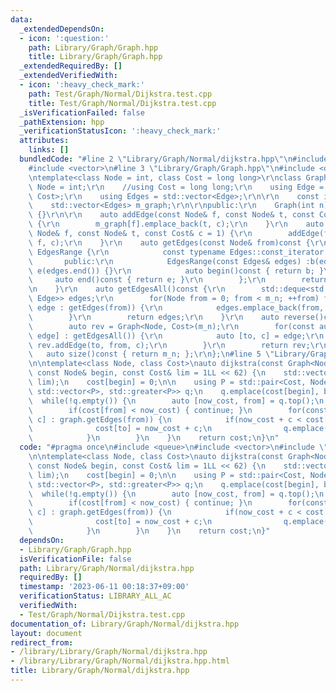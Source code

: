 ```yaml
---
data:
  _extendedDependsOn:
  - icon: ':question:'
    path: Library/Graph/Graph.hpp
    title: Library/Graph/Graph.hpp
  _extendedRequiredBy: []
  _extendedVerifiedWith:
  - icon: ':heavy_check_mark:'
    path: Test/Graph/Normal/Dijkstra.test.cpp
    title: Test/Graph/Normal/Dijkstra.test.cpp
  _isVerificationFailed: false
  _pathExtension: hpp
  _verificationStatusIcon: ':heavy_check_mark:'
  attributes:
    links: []
  bundledCode: "#line 2 \"Library/Graph/Normal/dijkstra.hpp\"\n#include <queue>\n\
    #include <vector>\n#line 3 \"Library/Graph/Graph.hpp\"\n#include <deque>\r\n\r\
    \ntemplate<class Node = int, class Cost = long long>\r\nclass Graph {\r\n    //using\
    \ Node = int;\r\n    //using Cost = long long;\r\n    using Edge = std::pair<Node,\
    \ Cost>;\r\n    using Edges = std::vector<Edge>;\r\n\r\n    const int m_n;\r\n\
    \    std::vector<Edges> m_graph;\r\n\r\npublic:\r\n    Graph(int n) :m_n(n), m_graph(n)\
    \ {}\r\n\r\n    auto addEdge(const Node& f, const Node& t, const Cost& c = 1)\
    \ {\r\n        m_graph[f].emplace_back(t, c);\r\n    }\r\n    auto addEdgeUndirected(const\
    \ Node& f, const Node& t, const Cost& c = 1) {\r\n        addEdge(f, t, c); addEdge(t,\
    \ f, c);\r\n    }\r\n    auto getEdges(const Node& from)const {\r\n        class\
    \ EdgesRange {\r\n            const typename Edges::const_iterator b, e;\r\n \
    \       public:\r\n            EdgesRange(const Edges& edges) :b(edges.begin()),\
    \ e(edges.end()) {}\r\n            auto begin()const { return b; }\r\n       \
    \     auto end()const { return e; }\r\n        };\r\n        return EdgesRange(m_graph[from]);\r\
    \n    }\r\n    auto getEdgesAll()const {\r\n        std::deque<std::pair<Node,\
    \ Edge>> edges;\r\n        for(Node from = 0; from < m_n; ++from) for(const auto&\
    \ edge : getEdges(from)) {\r\n            edges.emplace_back(from, edge);\r\n\
    \        }\r\n        return edges;\r\n    }\r\n    auto reverse()const {\r\n\
    \        auto rev = Graph<Node, Cost>(m_n);\r\n        for(const auto& [from,\
    \ edge] : getEdgesAll()) {\r\n            auto [to, c] = edge;\r\n           \
    \ rev.addEdge(to, from, c);\r\n        }\r\n        return rev;\r\n    }\r\n \
    \   auto size()const { return m_n; };\r\n};\n#line 5 \"Library/Graph/Normal/dijkstra.hpp\"\
    \n\ntemplate<class Node, class Cost>\nauto dijkstra(const Graph<Node, Cost>& graph,\
    \ const Node& begin, const Cost& lim = 1LL << 62) {\n    std::vector<Cost> cost(graph.size(),\
    \ lim);\n    cost[begin] = 0;\n\n    using P = std::pair<Cost, Node>;\n    std::priority_queue<P,\
    \ std::vector<P>, std::greater<P>> q;\n    q.emplace(cost[begin], begin);\n  \
    \  while(!q.empty()) {\n        auto [now_cost, from] = q.top();\n        q.pop();\n\
    \        if(cost[from] < now_cost) { continue; }\n        for(const auto& [to,\
    \ c] : graph.getEdges(from)) {\n            if(now_cost + c < cost[to]) {\n  \
    \              cost[to] = now_cost + c;\n                q.emplace(cost[to], to);\n\
    \            }\n        }\n    }\n    return cost;\n}\n"
  code: "#pragma once\n#include <queue>\n#include <vector>\n#include \"../Graph.hpp\"\
    \n\ntemplate<class Node, class Cost>\nauto dijkstra(const Graph<Node, Cost>& graph,\
    \ const Node& begin, const Cost& lim = 1LL << 62) {\n    std::vector<Cost> cost(graph.size(),\
    \ lim);\n    cost[begin] = 0;\n\n    using P = std::pair<Cost, Node>;\n    std::priority_queue<P,\
    \ std::vector<P>, std::greater<P>> q;\n    q.emplace(cost[begin], begin);\n  \
    \  while(!q.empty()) {\n        auto [now_cost, from] = q.top();\n        q.pop();\n\
    \        if(cost[from] < now_cost) { continue; }\n        for(const auto& [to,\
    \ c] : graph.getEdges(from)) {\n            if(now_cost + c < cost[to]) {\n  \
    \              cost[to] = now_cost + c;\n                q.emplace(cost[to], to);\n\
    \            }\n        }\n    }\n    return cost;\n}"
  dependsOn:
  - Library/Graph/Graph.hpp
  isVerificationFile: false
  path: Library/Graph/Normal/dijkstra.hpp
  requiredBy: []
  timestamp: '2023-06-11 00:18:37+09:00'
  verificationStatus: LIBRARY_ALL_AC
  verifiedWith:
  - Test/Graph/Normal/Dijkstra.test.cpp
documentation_of: Library/Graph/Normal/dijkstra.hpp
layout: document
redirect_from:
- /library/Library/Graph/Normal/dijkstra.hpp
- /library/Library/Graph/Normal/dijkstra.hpp.html
title: Library/Graph/Normal/dijkstra.hpp
---
```

